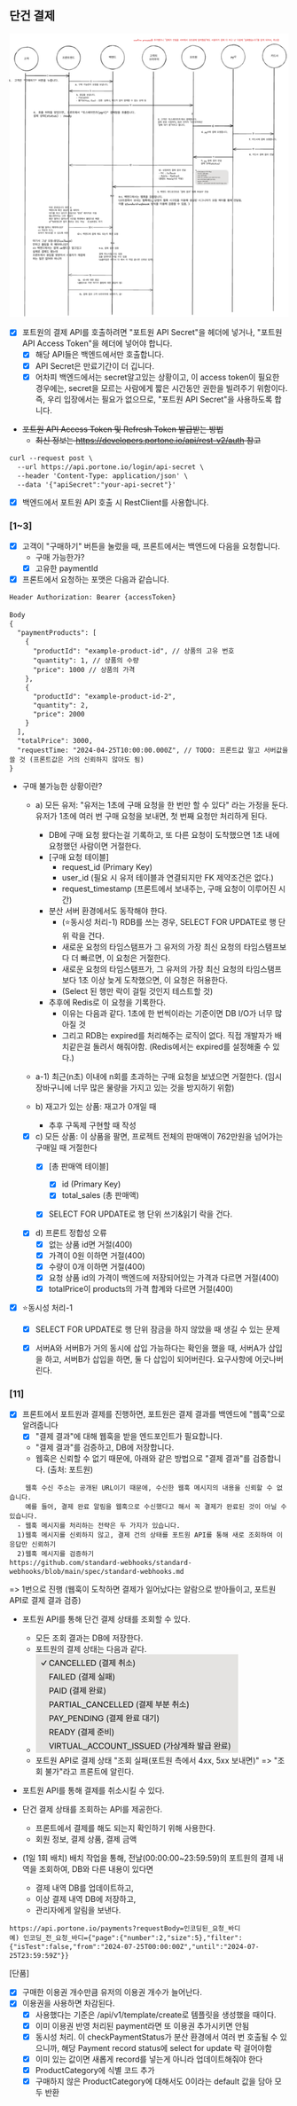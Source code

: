 ## 단건 결제

![img.png](SinglePaymentV2.png)
- [X] 포트원의 결제 API를 호출하려면 "포트원 API Secret"을 헤더에 넣거나, "포트원 API Access Token"을 헤더에 넣어야 합니다.
  - [X] 해당 API들은 백엔드에서만 호출합니다.
  - [X] API Secret은 만료기간이 더 깁니다. 
  - [X] 어차피 백엔드에서는 secret알고있는 상황이고, 이 access token이 필요한 경우에는, secret을 모르는 사람에게 짧은 시간동안 권한을 빌려주기 위함이다. 
   즉, 우리 입장에서는 필요가 없으므로, "포트원 API Secret"을 사용하도록 합니다.

- ~~포트원 API Access Token 및 Refresh Token 발급받는 방법~~ 
  - ~~최신 정보는 https://developers.portone.io/api/rest-v2/auth 참고~~
~~~
curl --request post \
  --url https://api.portone.io/login/api-secret \
  --header 'Content-Type: application/json' \
  --data '{"apiSecret":"your-api-secret"}'
~~~

- [X] 백엔드에서 포트원 API 호출 시 RestClient를 사용합니다.

### [1~3]
- [X] 고객이 "구매하기" 버튼을 눌렀을 때, 프론트에서는 백엔드에 다음을 요청합니다.
  - 구매 가능한가?
  - [X] 고유한 paymentId 
- [X] 프론트에서 요청하는 포맷은 다음과 같습니다.
~~~
Header Authorization: Bearer {accessToken}

Body
{
  "paymentProducts": [
    {
      "productId": "example-product-id", // 상품의 고유 번호
      "quantity": 1, // 상품의 수량
      "price": 1000 // 상품의 가격
    },
    {
      "productId": "example-product-id-2",
      "quantity": 2,
      "price": 2000
    }
  ],
  "totalPrice": 3000,
  "requestTime: "2024-04-25T10:00:00.000Z", // TODO: 프론트값 말고 서버값을 쓸 것 (프론트값은 거의 신뢰하지 않아도 됨)
}
~~~

- 구매 불가능한 상황이란?
  - a) 모든 유저: "유저는 1초에 구매 요청을 한 번만 할 수 있다" 라는 가정을 둔다. 유저가 1초에 여러 번 구매 요청을 보내면, 첫 번째 요청만 처리하게 된다.
    - DB에 구매 요청 왔다는걸 기록하고, 또 다른 요청이 도착했으면 1초 내에 요청했던 사람이면 거절한다.
    - [구매 요청 테이블]
      - request_id (Primary Key)
      - user_id (필요 시 유저 테이블과 연결되지만 FK 제약조건은 없다.)
      - request_timestamp (프론트에서 보내주는, 구매 요청이 이루어진 시간)
    - 분산 서버 환경에서도 동작해야 한다.
      - (⭐️동시성 처리-1) RDB를 쓰는 경우, SELECT FOR UPDATE로 행 단위 락을 건다.
      - 새로운 요청의 타임스탬프가 그 유저의 가장 최신 요청의 타임스탬프보다 더 빠르면, 이 요청은 거절한다.
      - 새로운 요청의 타임스탬프가, 그 유저의 가장 최신 요청의 타임스탬프보다 1초 이상 늦게 도착했으면, 이 요청은 허용한다.
      - (Select 된 행만 락이 걸릴 것인지 테스트할 것)
    - 추후에 Redis로 이 요청을 기록한다.
      - 이유는 다음과 같다. 1초에 한 번씩이라는 기준이면 DB I/O가 너무 많아질 것
      - 그리고 RDB는 expired를 처리해주는 로직이 없다. 직접 개발자가 배치같은걸 돌려서 해줘야함. (Redis에서는 expired를 설정해줄 수 있다.)

  - a-1) 최근(n초) 이내에 n회를 초과하는 구매 요청을 보냈으면 거절한다. (임시 장바구니에 너무 많은 물량을 가지고 있는 것을 방지하기 위함)  


  - b) 재고가 있는 상품: 재고가 0개일 때
    - 추후 구독제 구현할 때 작성

  - [X] c) 모든 상품: 이 상품을 팔면, 프로젝트 전체의 판매액이 762만원을 넘어가는 구매일 때 거절한다
    - [X] [총 판매액 테이블]
      - [X] id (Primary Key)
      - [X] total_sales (총 판매액)
    - [X] SELECT FOR UPDATE로 행 단위 쓰기&읽기 락을 건다.


  - [X] d) 프론트 정합성 오류
    - [X] 없는 상품 id면 거절(400)
    - [X] 가격이 0원 이하면 거절(400)
    - [X] 수량이 0개 이하면 거절(400)
    - [X] 요청 상품 id의 가격이 백엔드에 저장되어있는 가격과 다르면 거절(400)
    - [X] totalPrice이 products의 가격 합계와 다르면 거절(400)

- [X] ⭐️동시성 처리-1
  - [X] SELECT FOR UPDATE로 행 단위 잠금을 하지 않았을 때 생길 수 있는 문제
  - [X] 서버A와 서버B가 거의 동시에 삽입 가능하다는 확인을 했을 때, 서버A가 삽입을 하고, 서버B가 삽입을 하면, 둘 다 삽입이 되어버린다. 요구사항에 어긋나버린다.


### [11]
- [X] 프론트에서 포트원과 결제를 진행하면, 포트원은 결제 결과를 백엔드에 "웹훅"으로 알려줍니다
  - [X] "결제 결과"에 대해 웹훅을 받을 엔드포인트가 필요합니다.
  - "결제 결과"를 검증하고, DB에 저장합니다.
  - 웹훅은 신뢰할 수 없기 때문에, 아래와 같은 방법으로 "결제 결과"를 검증합니다. (출처: 포트원)
~~~
    웹훅 수신 주소는 공개된 URL이기 때문에, 수신한 웹훅 메시지의 내용을 신뢰할 수 없습니다.
    예를 들어, 결제 완료 알림을 웹훅으로 수신했다고 해서 꼭 결제가 완료된 것이 아닐 수 있습니다.
  - 웹훅 메시지를 처리하는 전략은 두 가지가 있습니다. 
  1)웹훅 메시지를 신뢰하지 않고, 결제 건의 상태를 포트원 API를 통해 새로 조회하여 이 응답만 신뢰하기
  2)웹훅 메시지를 검증하기
https://github.com/standard-webhooks/standard-webhooks/blob/main/spec/standard-webhooks.md
~~~
=> 1번으로 진행 (웹훅이 도착하면 결제가 일어났다는 알람으로 받아들이고, 포트원 API로 결제 결과 검증)
- 포트원 API를 통해 단건 결제 상태를 조회할 수 있다.
  - 모든 조회 결과는 DB에 저장한다. 
  - 포트원의 결제 상태는 다음과 같다.
  - ![img_1.png](PortonePaymentStatus.png)
  - 포트원 API로 결제 상태 "조회 실패(포트원 측에서 4xx, 5xx 보내면)" => "조회 불가"라고 프론트에 알린다.  
- 포트원 API를 통해 결제를 취소시킬 수 있다.


- 단건 결제 상태를 조회하는 API를 제공한다.
  - 프론트에서 결제를 해도 되는지 확인하기 위해 사용한다.
  - 회원 정보, 결제 상품, 결제 금액

- (1일 1회 배치) 배치 작업을 통해, 전날(00:00:00~23:59:59)의 포트원의 결제 내역을 조회하여, DB와 다른 내용이 있다면 
  - 결제 내역 DB를 업데이트하고,
  - 이상 결제 내역 DB에 저장하고,
  - 관리자에게 알림을 보낸다.


~~~
https://api.portone.io/payments?requestBody=인코딩된_요청_바디
예) 인코딩_전_요청_바디={"page":{"number":2,"size":5},"filter":{"isTest":false,"from":"2024-07-25T00:00:00Z","until":"2024-07-25T23:59:59Z"}}
~~~

[단품]
- [X] 구매한 이용권 개수만큼 유저의 이용권 개수가 늘어난다.
- [X] 이용권을 사용하면 차감된다.
  - [X] 사용했다는 기준은 /api/v1/template/create로 템플릿을 생성했을 때이다.
  - [X] 이미 이용권 반영 처리된 payment라면 또 이용권 추가시키면 안됨
  - [X] 동시성 처리. 이 checkPaymentStatus가 분산 환경에서 여러 번 호출될 수 있으니까, 해당 Payment record status에 select for update 락 걸어야함
  - [X] 이미 있는 값이면 새롭게 record를 넣는게 아니라 업데이트해줘야 한다
  - [X] ProductCategory에 식별 코드 추가
  - [X] 구매하지 않은 ProductCategory에 대해서도 0이라는 default 값을 담아 모두 반환
